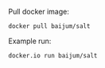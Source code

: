 
Pull docker image:
```
docker pull baijum/salt
```

Example run:

```
docker.io run baijum/salt
```

